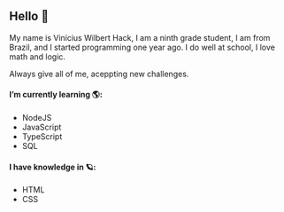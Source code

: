 ## Hello 👋

My name is Vinícius Wilbert Hack, I am a ninth grade student, I am from Brazil, and I started programming one year ago.
I do well at school, I love math and logic.

Always give all of me, aceppting new challenges. 

#### I’m currently learning 🌎:

- NodeJS
- JavaScript
- TypeScript
- SQL

#### I have knowledge in 🪐:

- HTML
- CSS
